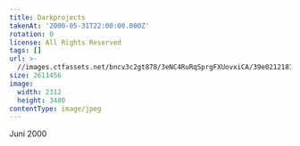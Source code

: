 ```yaml
---
title: Darkprojects
takenAt: '2000-05-31T22:00:00.000Z'
rotation: 0
license: All Rights Reserved
tags: []
url: >-
  //images.ctfassets.net/bncv3c2gt878/3eNC4RuRqSprgFXUovxiCA/39e0212181c8b33e2d9c07f8f57b365e/darkprojects_14691495215_o
size: 2611456
image:
  width: 2312
  height: 3480
contentType: image/jpeg
---
```


Juni 2000